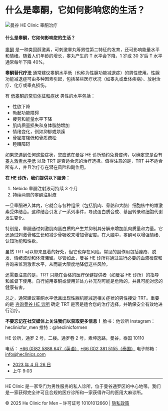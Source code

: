 # 什么是睾酮，它如何影响您的生活？

![曼谷 HE Clinic 睾酮治疗](https://heclinic-1fc69.kxcdn.com/wp-content/uploads/testosterone-at-HE-Clinic-Bangkok-1024x683.jpg)

#### 什么是睾酮，它如何影响您的生活？

[睾酮](https://en.wikipedia.org/wiki/Testosterone) 是一种类固醇激素，可刺激睾丸等男性第二特征的发育，还可影响能量水平和情绪。随着人们年龄的增长，睾丸产生的 T 水平会下降，1 岁或 30 岁后 T 水平通常每年下降 40%。

**睾酮替代疗法** 通常建议睾酮水平低（也称为性腺功能减退症）的男性使用。性腺功能减退症可由多种因素引起，包括某些医疗状况（如睾丸或垂体疾病）、放射治疗、化疗或睾丸损伤。

有 [低睾酮的常见体征和症状](https://heclinics.com/zh-CN/12-key-signs-of-low-testosterone-in-men/) 男性的水平包括：

- 性欲下降
- 勃起功能障碍
- 疲劳和能量水平下降
- 肌肉质量损失和身体脂肪增加
- 情绪变化，例如抑郁或烦躁
- 骨密度降低和骨质疏松
- 睡眠障碍

如果您遇到任何这些症状，您应该在曼谷 HE 诊所预约免费咨询，以确定您是否有 [睾丸激素水平低](https://heclinics.com/zh-CN/boost-your-performance-and-energy/) 以及 TRT 是否适合您的治疗选择。值得注意的是，TRT 并不适合所有人，并且治疗存在潜在风险和副作用。

**在 HE 诊所，我们提供以下服务：**

1. Nebido 睾酮注射液可持续 3 个月
2. 持续两周的睾酮注射液

一旦睾酮进入体内，它就会与各种组织（包括肌肉、骨骼和大脑）细胞核中的雄激素受体结合。这种结合引发了一系列事件，导致蛋白质合成、基因转录和细胞代谢发生变化。

特别是，睾酮通过刺激肌肉蛋白质的产生并抑制其分解来增加肌肉质量和力量。它还通过刺激骨骼生长和减少骨吸收来增加骨密度。在大脑中，睾酮可以增强情绪、认知功能和性欲。

虽然 TRT 可以带来显着的好处，但它也存在风险。常见的副作用包括痤疮、脱发、情绪波动和体液潴留。尽管如此，曼谷 HE 诊所将通过进行必要的血液检查和咨询来监测激素水平，从而最大限度地降低这些风险。

还需要注意的是，TRT 只能在合格的医疗保健提供者（如曼谷 HE 诊所）的指导和监督下使用。自行施用睾酮或使用非处方补充剂可能是危险的，并且可能对您的健康有害。

总之，通常建议睾酮水平低且出现性腺机能减退相关症状的男性接受 TRT。重要的是 [咨询曼谷 HE 诊所](https://heclinics.com/zh-CN/) 确定 TRT 是否是适合您的治疗选择，并确保安全有效地进行治疗。

**不要忘记在社交媒体上关注我们以获取更多信息！** 脸书：他诊所 Instagram：heclinicfor\_men 推特：@heclinicformen

HE 诊所，通罗 2 号，二楼。通罗巷 2 号，素坤逸路，曼谷，泰国 10110

电话： [+66 (0)82 5888 647（英语）](tel:+66825888647) [+66 (0)2 381 5155（泰国）](tel:+6623815155) 电子邮箱： [info@heclinics.com](mailto:info@heclinics.com)

-   [2023 年 4 月 26 日](https://heclinics.com/zh-CN/2023/04/26/)
-   上午 9:03

---

HE Clinic 是一家专门为男性服务的私人诊所，位于曼谷通罗区的中心地带。我们是一家获得完全许可且合规的医疗诊所和一家获得许可的医用大麻诊所。

© 2025 He Clinic for Men – 许可证号 10101012660 | [隐私政策](https://heclinics.com/zh-CN/privacy-policy/)
<!-- tcd_original_link https://heclinics.com/zh-CN/what-is-testosterone/ -->
